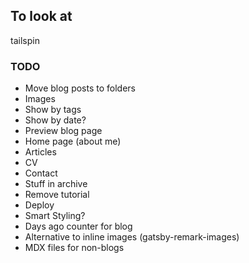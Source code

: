 ## To look at

tailspin

### TODO

- Move blog posts to folders
- Images
- Show by tags
- Show by date?
- Preview blog page
- Home page (about me)
- Articles
- CV
- Contact
- Stuff in archive
- Remove tutorial
- Deploy
- Smart Styling?
- Days ago counter for blog
- Alternative to inline images (gatsby-remark-images)
- MDX files for non-blogs